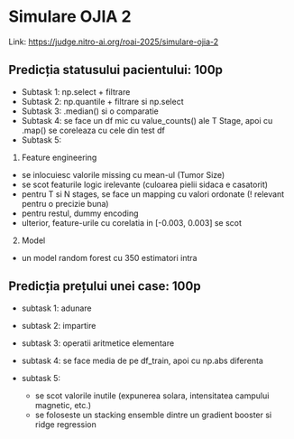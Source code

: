 # Simulare OJIA 2

Link: https://judge.nitro-ai.org/roai-2025/simulare-ojia-2

## Predicția statusului pacientului: 100p

- Subtask 1: np.select + filtrare
- Subtask 2: np.quantile + filtrare si np.select
- Subtask 3: .median() si o comparatie
- Subtask 4: se face un df mic cu value_counts() ale T Stage, apoi cu .map() se coreleaza cu cele din test df
- Subtask 5:

1. Feature engineering

- se inlocuiesc valorile missing cu mean-ul (Tumor Size)
- se scot featurile logic irelevante (culoarea pielii sidaca e casatorit)
- pentru T si N stages, se face un mapping cu valori ordonate (! relevant pentru o precizie buna)
- pentru restul, dummy encoding
- ulterior, feature-urile cu corelatia in [-0.003, 0.003] se scot

2. Model

- un model random forest cu 350 estimatori intra

## Predicția prețului unei case: 100p

- subtask 1: adunare
- subtask 2: impartire
- subtask 3: operatii aritmetice elementare
- subtask 4: se face media de pe df_train, apoi cu np.abs diferenta
- subtask 5:

  - se scot valorile inutile (expunerea solara, intensitatea campului magnetic, etc.)
  - se foloseste un stacking ensemble dintre un gradient booster si ridge regression
